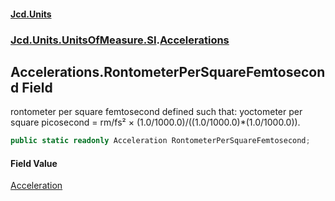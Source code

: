 #### [Jcd.Units](index.md 'index')

### [Jcd.Units.UnitsOfMeasure.SI](Jcd.Units.UnitsOfMeasure.SI.md 'Jcd.Units.UnitsOfMeasure.SI').[Accelerations](Accelerations.md 'Jcd.Units.UnitsOfMeasure.SI.Accelerations')

## Accelerations.RontometerPerSquareFemtosecond Field

rontometer per square femtosecond defined such that: yoctometer per square picosecond = rm/fs² ×
(1.0/1000.0)/((1.0/1000.0)*(1.0/1000.0)).

```csharp
public static readonly Acceleration RontometerPerSquareFemtosecond;
```

#### Field Value

[Acceleration](Acceleration.md 'Jcd.Units.UnitTypes.Acceleration')